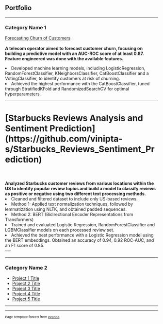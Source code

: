 ## Portfolio

---

### Category Name 1 

[Forecasting Churn of Customers](https://github.com/vinipta-s/Forecasting_Churn_of_Customers/tree/main)
<br><br>
<b>A telecom operator aimed to forecast customer churn, focusing on building a predictive model with an AUC-ROC score of at least 0.87.
Feature engineered was done with the available features.</b>
<li>
  Developed machine learning models, including LogisticRegression, RandomForestClassifier, KNeighborsClassifier, CatBoostClassifier and a VotingClassifier, to identify customers at risk of churning.
</li>
<li>
  Achieved the highest performance with the CatBoostClassifier, tuned through StratifiedKFold and RandomizedSearchCV for optimal hyperparameters.
</li>



---
<h1>
  [Starbucks Reviews Analysis and Sentiment Prediction](https://github.com/vinipta-s/Starbucks_Reviews_Sentiment_Prediction)
</h1>
<br><br>
<b> Analyzed Starbucks customer reviews from various locations within the US to identify popular review topics and build a model to classify reviews as positive or negative using two different text processing methods.</b>
<li>
  Cleaned and filtered dataset to include only US-based reviews.
</li>
<li>
  Method 1: Applied text normalization techniques, followed by lemmatization using NLTK, and obtained padded sequences.
</li>
<li>
  Method 2: BERT (Bidirectional Encoder Representations from Transformers)
</li>
<li>
  Trained and evaluated Logistic Regression, RandomForestClassifier and LGBMClassifier models on each processed review set. 
</li>
<li>
  Achieved the best performance with a Logistic Regression model using the BERT embeddings. Obtained an accuracy of 0.94, 0.92 ROC-AUC, and an F1 score of 0.85.
</li>
---




---

### Category Name 2

- [Project 1 Title](http://example.com/)
- [Project 2 Title](http://example.com/)
- [Project 3 Title](http://example.com/)
- [Project 4 Title](http://example.com/)
- [Project 5 Title](http://example.com/)

---




---
<p style="font-size:11px">Page template forked from <a href="https://github.com/evanca/quick-portfolio">evanca</a></p>
<!-- Remove above link if you don't want to attibute -->

